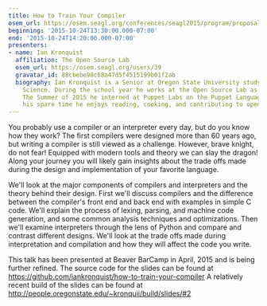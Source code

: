 ```yaml
---
title: How to Train Your Compiler
osem_url: https://osem.seagl.org/conferences/seagl2015/program/proposals/43
beginning: '2015-10-24T13:30:00.000-07:00'
end: '2015-10-24T14:20:00.000-07:00'
presenters:
- name: Ian Kronquist
  affiliation: The Open Source Lab
  osem_url: https://osem.seagl.org/users/39
  gravatar_id: 88cbebe98c68a47d5f4515199b01f2ab
  biography: Ian Kronquist is a Senior at Oregon State University studying Computer
    Science. During the school year he works at the Open Source Lab as a developer.
    The Summer of 2015 he interned at Puppet Labs on the Puppet Language team. In
    his spare time he enjoys reading, cooking, and contributing to open source projects.
---
```


You probably use a compiler or an interpreter every day, but do you know how they work? The first compilers were designed more than 60 years ago, but writing a compiler is still viewed as a challenge. However, brave knight, do not fear! Equipped with modern tools and theory we can slay the dragon! Along your journey you will likely gain insights about the trade offs made during the design and implementation of your favorite language.

We'll look at the major components of compilers and interpreters and the theory behind their design. First we'll discuss compilers and the difference between the compiler's front end and back end with examples in simple C code. We'll explain the process of lexing, parsing, and machine code generation, and some common analysis techniques and optimizations. Then we'll examine interpreters through the lens of Python and compare and contrast different designs. We'll look at the trade offs made during interpretation and compilation and how they will affect the code you write.

This talk has been presented at Beaver BarCamp in April, 2015 and is being further refined.
The source code for the slides can be found at https://github.com/iankronquist/how-to-train-your-compiler
A relatively recent build of the slides can be found at http://people.oregonstate.edu/~kronquii/build/slides/#2
